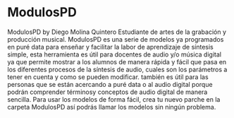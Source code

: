 # ModulosPD
ModulosPD by Diego Molina Quintero Estudiante de artes de la grabación y producción musical.  ModulosPD es una serie de modelos ya programados en puré data para enseñar  y facilitar la labor de aprendizaje de síntesis simple, esta herramienta es útil para  docentes de audio y/o música digital ya que permite mostrar a los alumnos de manera  rápida y fácil que pasa en los diferentes procesos de la síntesis de audio, cuales  son los parámetros a tener en cuenta y como se pueden modificar. también es útil para las personas que se están acercando a puré data o al audio digital porque  podrán comprender términosy conceptos de audio digital de manera sencilla.  Para usar los modelos de forma fácil, crea tu nuevo parche en la carpeta ModulosPD así podrás llamar los modelos sin ningún problema.

